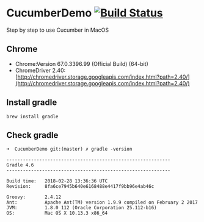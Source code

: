 # CucumberDemo [![Build Status](https://travis-ci.org/aimer1124/CucumberDemo.svg?branch=master)](https://travis-ci.org/aimer1124/CucumberDemo)
Step by step to use Cucumber in MacOS

## Chrome

- Chrome:Version 67.0.3396.99 (Official Build) (64-bit)
- ChromeDriver 2.40:[http://chromedriver.storage.googleapis.com/index.html?path=2.40/](http://chromedriver.storage.googleapis.com/index.html?path=2.40/)

## Install gradle

```
brew install gradle
```

## Check gradle

```
➜  CucumberDemo git:(master) ✗ gradle -version

------------------------------------------------------------
Gradle 4.6
------------------------------------------------------------

Build time:   2018-02-28 13:36:36 UTC
Revision:     8fa6ce7945b640e6168488e4417f9bb96e4ab46c

Groovy:       2.4.12
Ant:          Apache Ant(TM) version 1.9.9 compiled on February 2 2017
JVM:          1.8.0_112 (Oracle Corporation 25.112-b16)
OS:           Mac OS X 10.13.3 x86_64
```


